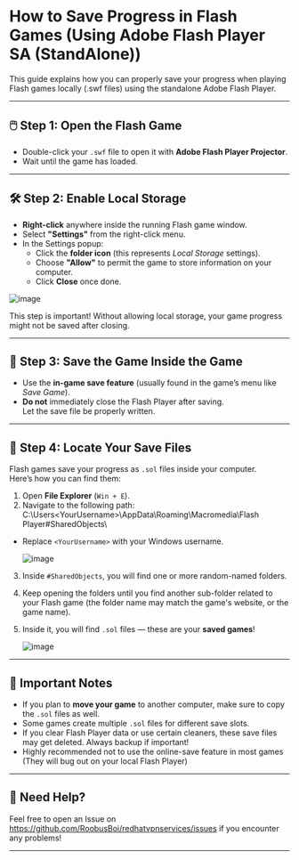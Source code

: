 # How to Save Progress in Flash Games (Using Adobe Flash Player SA (StandAlone))

This guide explains how you can properly save your progress when playing Flash games locally (.swf files) using the standalone Adobe Flash Player.

---

## 🖱️ Step 1: Open the Flash Game

- Double-click your `.swf` file to open it with **Adobe Flash Player Projector**.
- Wait until the game has loaded.

---

## 🛠️ Step 2: Enable Local Storage

- **Right-click** anywhere inside the running Flash game window.
- Select **"Settings"** from the right-click menu.
- In the Settings popup:
  - Click the **folder icon** (this represents *Local Storage* settings).
  - Choose **"Allow"** to permit the game to store information on your computer.
  - Click **Close** once done.
    
![image](https://github.com/user-attachments/assets/0bcce3d5-494e-4b6a-8505-ea2cbdceff38)

This step is important! Without allowing local storage, your game progress might not be saved after closing.

---

## 💾 Step 3: Save the Game Inside the Game

- Use the **in-game save feature** (usually found in the game’s menu like *Save Game*).
- **Do not** immediately close the Flash Player after saving.  
  Let the save file be properly written.

---

## 📂 Step 4: Locate Your Save Files

Flash games save your progress as `.sol` files inside your computer.  
Here’s how you can find them:

1. Open **File Explorer** (`Win + E`).
2. Navigate to the following path:
   C:\Users\<YourUsername>\AppData\Roaming\Macromedia\Flash Player\#SharedObjects\
- Replace `<YourUsername>` with your Windows username.
  
  ![image](https://github.com/user-attachments/assets/ce965fe6-6607-48b6-8cac-d0cb567200ff)

3. Inside `#SharedObjects`, you will find one or more random-named folders.
4. Keep opening the folders until you find another sub-folder related to your Flash game (the folder name may match the game's website, or the game name).
5. Inside it, you will find `.sol` files — these are your **saved games**!
   
   ![image](https://github.com/user-attachments/assets/a1ace1f0-1f18-41da-a17b-94394b5f91ae)

  

---

## 📌 Important Notes

- If you plan to **move your game** to another computer, make sure to copy the `.sol` files as well.
- Some games create multiple `.sol` files for different save slots.
- If you clear Flash Player data or use certain cleaners, these save files may get deleted. Always backup if important!
- Highly recommended not to use the online-save feature in most games (They will bug out on your local Flash Player)

---

## 📣 Need Help?

Feel free to open an Issue on https://github.com/RoobusBoi/redhatvpnservices/issues if you encounter any problems!

---

